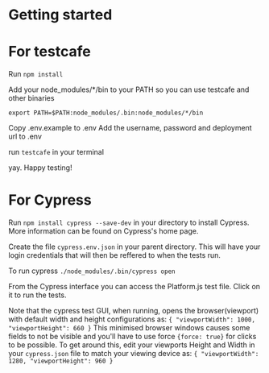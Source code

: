 # Getting started

# For testcafe

Run `npm install`

Add your node_modules/*/bin to your PATH so you can use testcafe and other binaries 

`export PATH=$PATH:node_modules/.bin:node_modules/*/bin`

Copy .env.example to .env
Add the username, password and deployment url to .env

run `testcafe` in your terminal

yay. Happy testing!


# For Cypress
Run `npm install cypress --save-dev` in your directory to install Cypress. More information can be found on Cypress's home page.


Create the file `cypress.env.json` in your parent directory. This will have your login credentials that will then be reffered to when the tests run.

To run cypress
`./node_modules/.bin/cypress open`

From the Cypress interface you can access the Platform.js test file. Click on it to run the tests.

Note that the cypress test GUI, when running, opens the browser(viewport) with default width and height configurations as:
`{
  "viewportWidth": 1000,
  "viewportHeight": 660
}`
This minimised browser windows causes some fields to not be visible and you'll have to use force `{force: true}` for clicks to be possible. To get around this, edit your viewports Height and Width in your `cypress.json` file to match your viewing device as:
`{
  "viewportWidth": 1280,
  "viewportHeight": 960
}`
